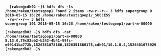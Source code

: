 <code> <br>
<b>
[raken@cdh02 ~]$ hdfs dfs -ls /home/raken/testsqoop1<b/>
Found 2 items
-rw-r--r--   3 hdfs supergroup          0 2018-05-15 16:28 /home/raken/testsqoop1/_SUCCESS<br>
-rw-r--r--   3 hdfs supergroup        101 2018-05-15 16:28 /home/raken/testsqoop1/part-m-00000<br>
<b>[raken@cdh02 ~]$ hdfs dfs -cat /home/raken/testsqoop1/part-m-00000<b/>
5.13.0,79c82eb2-b242-4b41-99fc-e99141ba772b,1526351678166,1526351860175,cdh01/10.1.0.4,1526401673929
[raken@cdh02 ~]$ 

<code/>
